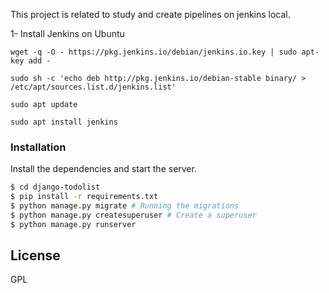 This project is related to study and create pipelines on jenkins local.

1- Install Jenkins on Ubuntu

```wget -q -O - https://pkg.jenkins.io/debian/jenkins.io.key | sudo apt-key add -```

```sudo sh -c 'echo deb http://pkg.jenkins.io/debian-stable binary/ > /etc/apt/sources.list.d/jenkins.list'```

```sudo apt update```

```sudo apt install jenkins```





### Installation

Install the dependencies and start the server.

```sh
$ cd django-todolist
$ pip install -r requirements.txt
$ python manage.py migrate # Running the migrations
$ python manage.py createsuperuser # Create a superuser
$ python manage.py runserver
```


License
----

GPL
